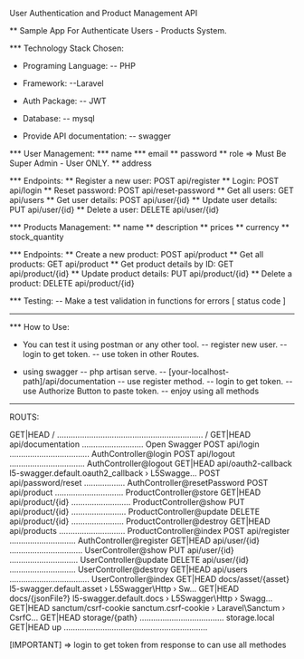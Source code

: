 User Authentication and Product Management API

** Sample App For Authenticate Users - Products System.

*** Technology Stack Chosen:

* Programing Language:
-- PHP 

* Framework:
--Laravel

* Auth Package:
-- JWT

* Database: 
-- mysql 

* Provide API documentation:
-- swagger

*** User Management:
*** name
*** email
** password
** role => Must Be Super Admin - User ONLY.
** address

*** Endpoints:
** Register a new user: POST api/register
** Login: POST api/login
** Reset password: POST api/reset-password
** Get all users: GET api/users
** Get user details: POST api/user/{id}
** Update user details: PUT api/user/{id}
** Delete a user: DELETE api/user/{id}



*** Products Management:
** name
** description
** prices
** currency
** stock_quantity

*** Endpoints:
** Create a new product: POST api/product
** Get all products: GET api/product
** Get product details by ID: GET api/product/{id}
** Update product details: PUT api/product/{id}
** Delete a product: DELETE api/product/{id}


*** Testing:
-- Make a test validation in functions for errors [ status code ]

-----------------------------------------------------

*** How to Use:

- You can test it using postman or any other tool.
-- register new user.
-- login to get token.
-- use token in other Routes.


- using swagger
-- php artisan serve.
-- [your-localhost-path]/api/documentation
-- use register method.
-- login to get token.
-- use Authorize Button to paste token.
-- enjoy using all methods

--------------------------------------
ROUTS:

  GET|HEAD  / ................................................................ /
  GET|HEAD  api/documentation ........................... Open Swagger
  POST      api/login ................................... AuthController@login
  POST      api/logout ................................. AuthController@logout
  GET|HEAD  api/oauth2-callback l5-swagger.default.oauth2_callback › L5Swagge…
  POST      api/password/reset .................. AuthController@resetPassword
  POST      api/product .............................. ProductController@store
  GET|HEAD  api/product/{id} .......................... ProductController@show
  PUT       api/product/{id} ........................ ProductController@update
  DELETE    api/product/{id} ....................... ProductController@destroy
  GET|HEAD  api/products ............................. ProductController@index
  POST      api/register ............................. AuthController@register
  GET|HEAD  api/user/{id} ................................ UserController@show
  PUT       api/user/{id} .............................. UserController@update
  DELETE    api/user/{id} ............................. UserController@destroy
  GET|HEAD  api/users ................................... UserController@index
  GET|HEAD  docs/asset/{asset} l5-swagger.default.asset › L5Swagger\Http › Sw…
  GET|HEAD  docs/{jsonFile?} l5-swagger.default.docs › L5Swagger\Http › Swagg…
  GET|HEAD  sanctum/csrf-cookie sanctum.csrf-cookie › Laravel\Sanctum › CsrfC…
  GET|HEAD  storage/{path} ..................................... storage.local
  GET|HEAD  up ............................................................... 


[IMPORTANT] => login to get token from response to can use all methodes
